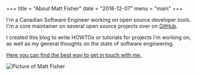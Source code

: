 +++
title = "About Matt Fisher"
date = "2018-12-07"
menu = "main"
+++

I'm a Canadian Software Engineer working on open source developer tools. I'm a core maintainer on several open source projects over on [GitHub](https://github.com/bacongobbler).

I created this blog to write HOWTOs or tutorials for projects I'm working on, as well as my general thoughts on the state of software engineering.

[Here you can find the best way to get in touch with me.](/contact/)

![Picture of Matt Fisher](/img/profile.jpg)
